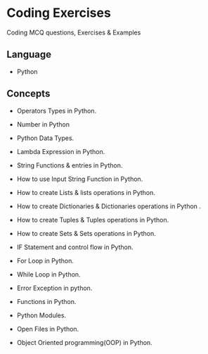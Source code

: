 # Coding Exercises

Coding MCQ questions, Exercises & Examples

## Language 

-   Python

## Concepts

-   Operators Types in Python.
-   Number in Python
-   Python Data Types.
-   Lambda Expression in Python.
-   String Functions & entries in Python.

-   How to use Input String Function in Python.

-   How to create Lists & lists operations in Python.

-   How to create Dictionaries & Dictionaries operations in Python .

-   How to create Tuples & Tuples operations in Python.

-   How to create Sets & Sets operations in Python.

-   IF Statement and control flow in Python.

-   For Loop in Python.

-   While Loop in Python.

-   Error Exception in python.

-   Functions in Python.

-   Python Modules.

-   Open Files in Python.

-   Object Oriented programming(OOP) in Python.